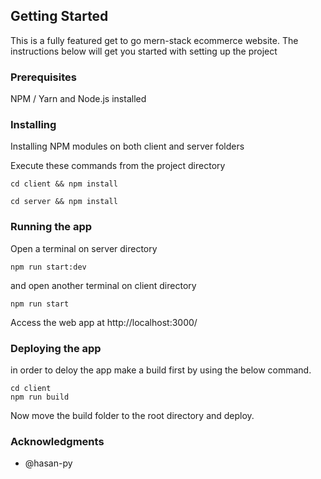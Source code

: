 ## Getting Started

This is a fully featured get to go mern-stack ecommerce website. The instructions below will get you started with setting up the project

### Prerequisites

NPM / Yarn and Node.js installed

### Installing

Installing NPM modules on both client and server folders

Execute these commands from the project directory

```
cd client && npm install
```

```
cd server && npm install
```

### Running the app

Open a terminal on server directory

```
npm run start:dev
```

and open another terminal on client directory
```
npm run start
```
Access the web app at http://localhost:3000/

### Deploying the app
in order to deloy the app make a build first by using the below command.
```
cd client
npm run build
```
Now move the build folder to the root directory and deploy.

### Acknowledgments
- @hasan-py


